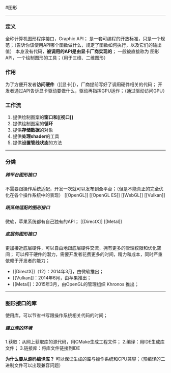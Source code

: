 #图形 
***
### 定义
全称计算机图形程序接口，Graphic API；
是一套可编程的开放标准，只是一个规范；（告诉你该使用API哪个函数做什么，规定了函数如何执行，以及它们的输出值）
本身没有代码，**被调用的API是由显卡厂商实现的**；
一般被直接称为 图形API，一个绘制图形的工具；（用于三维、二维图形）

### 作用
为了方便开发者**访问硬件**（[[显卡]]），厂商提前写好了调用硬件相关的代码；
开发者通过API告诉显卡驱动要做什么，驱动再指挥GPU运作；（通过驱动访问GPU）

### 工作流
1.  提供绘制图案的**窗口和[[视口]]**
2.  提供绘制图案的**循环**
3.  提供**存储数据**的对象
4.  提供**处理shader**的工具
5.  提供**设置管线状态**的方法

***
### 分类
##### 跨平台图形接口
不需要跟操作系统适配，开发一次就可以发布到全平台；（但是不能真正的完全优化在各个操作系统中的表现）
[[OpenGL]]
[[OpenGL ES]]
[[WebGL]]
[[Vulkan]]

##### 跟系统适配的图形接口
微软，苹果系统都有自己独有的API；
[[DirectX]]
[[Metal]]

##### 底层的图形接口
更加接近底层硬件，可以自由地跟底层硬件交流，拥有更多的管理权限和优化空间；
可以榨干硬件的潜力，需要开发者花费更多的时间，精力和成本，同时严重依赖于开发者的能力；
- [[DirectX]]（12）：2014年3月，由微软推出；
- [[Vulkan]]：2014年6月，由苹果推出；
- [[Metal]]：2015年3月，由OpenGL的管理组织  Khronos 推出；

***
### 图形接口的库
使用库，可以节省书写跟操作系统相关代码的时间；

##### 建立库的环境
1.获取：从网上获取库的源代码，用CMake生成工程文件；
2.编译：用IDE生成库文件；
3.链接库：将库文件链接到IDE

**为什么要从源码编译库？**
可以保证生成的库与操作系统和CPU兼容；（预编译的二进制文件可以出现兼容问题）

